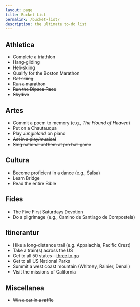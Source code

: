 ```yaml
---
layout: page
title: Bucket List
permalink: /bucket-list/
description: the ultimate to-do list
---
```

## Athletica
- Complete a triathlon
- Hang-gliding
- Heli-skiing
- Qualify for the Boston Marathon
- ~~Cat skiing~~
- ~~Run a marathon~~
- ~~Run the Dipsea Race~~
- ~~Skydive~~

## Artes
- Commit a poem to memory (e.g., *The Hound of Heaven*)
- Put on a Chautauqua
- Play *Jungleland* on piano
- ~~Act in a play/musical~~
- ~~Sing national anthem at pro ball game~~

## Cultura
- Become proficient in a dance (e.g., Salsa)
- Learn Bridge
- Read the entire Bible

## Fides
- The Five First Saturdays Devotion
- Do a pilgrimage (e.g., Camino de Santiago de Compostela)

## Itinerantur
- Hike a long-distance trail (e.g. Appalachia, Pacific Crest)
- Take a train(s) across the US
- Get to all 50 states—[three to go](/states/)
- Get to all US National Parks
- Summit a west coast mountain (Whitney, Rainier, Denali)
- Visit the missions of California

## Miscellanea
- ~~Win a car in a raffle~~
